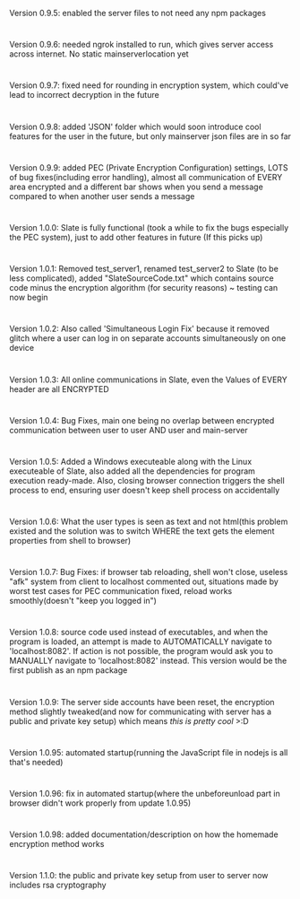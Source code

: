 Version 0.9.5: enabled the server files to not need any npm packages
#
Version 0.9.6: needed ngrok installed to run, which gives server access across internet. No static mainserverlocation yet
#
Version 0.9.7: fixed need for rounding in encryption system, which could've lead to incorrect decryption in the future
#
Version 0.9.8: added 'JSON' folder which would soon introduce cool features for the user in the future, but only mainserver json files are in so far
#
Version 0.9.9: added PEC (Private Encryption Configuration) settings, LOTS of bug fixes(including error handling), almost all communication of EVERY area encrypted and a different bar shows when you send a message compared to when another user sends a message
#
Version 1.0.0: Slate is fully functional (took a while to fix the bugs especially the PEC system), just to add other features in future (If this picks up)
#
Version 1.0.1: Removed test_server1, renamed test_server2 to Slate (to be less complicated), added "SlateSourceCode.txt" which contains source code minus the encryption algorithm (for security reasons) ~ testing can now begin
#
Version 1.0.2: Also called 'Simultaneous Login Fix' because it removed glitch where a user can log in on separate accounts simultaneously on one device
#
Version 1.0.3: All online communications in Slate, even the Values of EVERY header are all ENCRYPTED
#
Version 1.0.4: Bug Fixes, main one being no overlap between encrypted communication between user to user AND user and main-server
#
Version 1.0.5: Added a Windows executeable along with the Linux executeable of Slate, also added all the dependencies for program execution ready-made. Also, closing browser connection triggers the shell process to end, ensuring user doesn't keep shell process on accidentally
#
Version 1.0.6: What the user types is seen as text and not html(this problem existed and the solution was to switch WHERE the text gets the element properties from shell to browser)
#
Version 1.0.7: Bug Fixes: if browser tab reloading, shell won't close, useless "afk" system from client to localhost commented out, situations made by worst test cases for PEC communication fixed, reload works smoothly(doesn't "keep you logged in")
#
Version 1.0.8: source code used instead of executables, and when the program is loaded, an attempt is made to AUTOMATICALLY navigate to 'localhost:8082'. If action is not possible, the program would ask you to MANUALLY navigate to 'localhost:8082' instead. This version would be the first publish as an npm package
#
Version 1.0.9: The server side accounts have been reset, the encryption method slightly tweaked(and now for communicating with server has a public and private key setup) which means *this is pretty cool* >:D
#
Version 1.0.95: automated startup(running the JavaScript file in nodejs is all that's needed)
#
Version 1.0.96: fix in automated startup(where the unbeforeunload part in browser didn't work properly from update 1.0.95)
#
Version 1.0.98: added documentation/description on how the homemade encryption method works
#
Version 1.1.0: the public and private key setup from user to server now includes rsa cryptography
